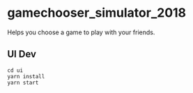 # gamechooser_simulator_2018
Helps you choose a game to play with your friends.


## UI Dev
```shell
cd ui
yarn install
yarn start
```
